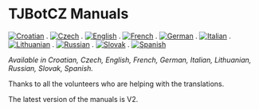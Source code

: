 # TJBotCZ Manuals

[![Croatian](https://github.com/tjbotcz/manuals/raw/master/images/flag-of-Croatia.png)](https://github.com/tjbotcz/manuals/tree/master/hr) . 
[![Czech](https://github.com/tjbotcz/manuals/raw/master/images/flag-of-Czech-Republic.png)](https://github.com/tjbotcz/manuals/tree/master/cs) . 
[![English](https://github.com/tjbotcz/manuals/raw/master/images/flag-of-United-Kingdom.png)](https://github.com/tjbotcz/manuals/tree/master/en) . 
[![French](https://github.com/tjbotcz/manuals/raw/master/images/flag-of-France.png)](https://github.com/tjbotcz/manuals/tree/master/fr) . 
[![German](https://github.com/tjbotcz/manuals/raw/master/images/flag-of-Germany.png)](https://github.com/tjbotcz/manuals/tree/master/de) . 
[![Italian](https://github.com/tjbotcz/manuals/raw/master/images/flag-of-Italy.png)](https://github.com/tjbotcz/manuals/tree/master/it) . 
[![Lithuanian](https://github.com/tjbotcz/manuals/raw/master/images/flag-of-Lithuania.png)](https://github.com/tjbotcz/manuals/tree/master/lt) . 
[![Russian](https://github.com/tjbotcz/manuals/raw/master/images/flag-of-Russia.png)](https://github.com/tjbotcz/manuals/tree/master/ru) . 
[![Slovak](https://github.com/tjbotcz/manuals/raw/master/images/flag-of-Slovakia.png)](https://github.com/tjbotcz/manuals/tree/master/sk) . 
[![Spanish](https://github.com/tjbotcz/manuals/raw/master/images/flag-of-Spain.png)](https://github.com/tjbotcz/manuals/tree/master/es)

_Available in Croatian, Czech, English, French, German, Italian, Lithuanian, Russian, Slovak, Spanish._ 

Thanks to all the volunteers who are helping with the translations.

The latest version of the manuals is V2.

